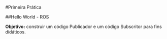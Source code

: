 #Primeira Prática

##Hello World - ROS

**Objetivo:** construir um código Publicador e um código Subscritor para fins didáticos.